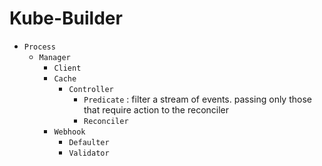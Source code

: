 # Kube-Builder

- `Process`
  - `Manager`
      - `Client`
      - `Cache`
          - `Controller`
              - `Predicate` : filter a stream of events. passing only those that require action to the reconciler
               - `Reconciler`
       - `Webhook`
         - `Defaulter`
         - `Validator`
